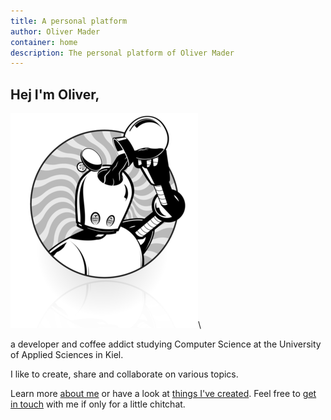 ```yaml
---
title: A personal platform
author: Oliver Mader
container: home
description: The personal platform of Oliver Mader
---
```


## Hej I'm Oliver,

![A caffeine driven robot](/images/robot.png)\

a developer and coffee addict studying Computer Science at the University of
Applied Sciences in Kiel.

I like to create, share and collaborate on various topics.

Learn more [about me] or have a look at [things I've created]. Feel free to
[get in touch] with me if only for a little chitchat.

[about me]: /about.html
[things I've created]: /projects.html
[get in touch]: /contact.html
